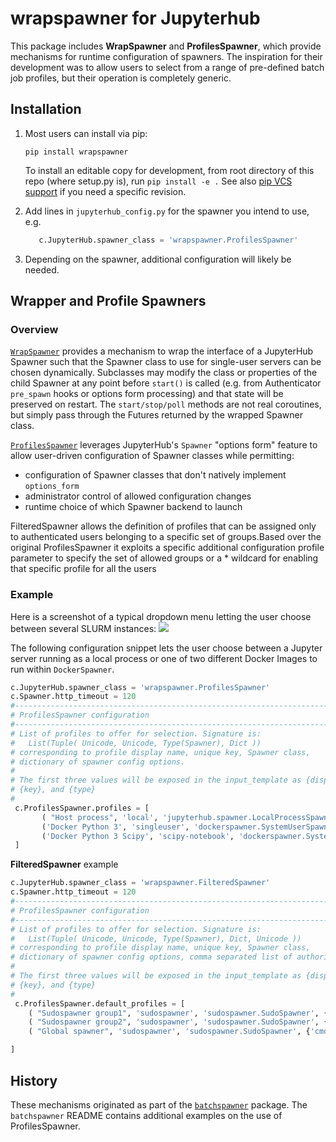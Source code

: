 # wrapspawner for Jupyterhub

This package includes **WrapSpawner** and **ProfilesSpawner**, which provide mechanisms for runtime configuration of spawners. 
The inspiration for their development was to allow users to select from a range of pre-defined batch job profiles, but
their operation is completely generic.

## Installation

1. Most users can install via pip:

      `pip install wrapspawner`

   To install an editable copy for development, from root directory of this repo (where setup.py is), run `pip install -e .`
   See also [pip VCS support](https://pip.pypa.io/en/stable/reference/pip_install/#vcs-support) if you need a specific revision.

2. Add lines in `jupyterhub_config.py` for the spawner you intend to use, e.g.
   
   ```python
      c.JupyterHub.spawner_class = 'wrapspawner.ProfilesSpawner'
   ```
3. Depending on the spawner, additional configuration will likely be needed.

## Wrapper and Profile Spawners

### Overview

[`WrapSpawner`](https://github.com/jupyterhub/wrapspawner/blob/master/wrapspawner/wrapspawner.py#L1)
provides a mechanism to wrap the interface of a JupyterHub Spawner such that
the Spawner class to use for single-user servers can be chosen dynamically.
Subclasses may modify the class or properties of the child Spawner at any point
before `start()` is called (e.g. from Authenticator `pre_spawn` hooks or options form 
processing) and that state will be preserved on restart. The `start/stop/poll`
methods are not real coroutines, but simply pass through the Futures returned
by the wrapped Spawner class.

[`ProfilesSpawner`](https://github.com/jupyterhub/wrapspawner/blob/master/wrapspawner/wrapspawner.py#L120)
leverages JupyterHub's `Spawner` "options form" feature to allow user-driven
configuration of Spawner classes while permitting:

   * configuration of Spawner classes that don't natively implement `options_form`
   * administrator control of allowed configuration changes
   * runtime choice of which Spawner backend to launch
   
FilteredSpawner allows the definition of profiles that can be assigned only to authenticated users belonging to a specific set of groups.Based over the original ProfilesSpawner it exploits a specific additional configuration profile parameter to specify the set of allowed groups or a * wildcard for enabling that specific profile for all the users


### Example

Here is a screenshot of a typical dropdown menu letting the user choose between several SLURM instances:
![](screenshot.png)

The following configuration snippet lets the user choose between a Jupyter server
running as a local process or one of two different Docker Images to run within `DockerSpawner`.

   ```python
   c.JupyterHub.spawner_class = 'wrapspawner.ProfilesSpawner'
   c.Spawner.http_timeout = 120
   #------------------------------------------------------------------------------
   # ProfilesSpawner configuration
   #------------------------------------------------------------------------------
   # List of profiles to offer for selection. Signature is:
   #   List(Tuple( Unicode, Unicode, Type(Spawner), Dict ))
   # corresponding to profile display name, unique key, Spawner class,
   # dictionary of spawner config options.
   # 
   # The first three values will be exposed in the input_template as {display},
   # {key}, and {type}
   #
    c.ProfilesSpawner.profiles = [
          ( "Host process", 'local', 'jupyterhub.spawner.LocalProcessSpawner', {'ip':'0.0.0.0'} ),
          ('Docker Python 3', 'singleuser', 'dockerspawner.SystemUserSpawner', dict(image="jupyterhub/singleuser")),
          ('Docker Python 3 Scipy', 'scipy-notebook', 'dockerspawner.SystemUserSpawner', dict(image="jupyter/scipy-notebook")),
    ]
   ```

<b>FilteredSpawner</b> example
   ```python
   c.JupyterHub.spawner_class = 'wrapspawner.FilteredSpawner'
   c.Spawner.http_timeout = 120
   #------------------------------------------------------------------------------
   # ProfilesSpawner configuration
   #------------------------------------------------------------------------------
   # List of profiles to offer for selection. Signature is:
   #   List(Tuple( Unicode, Unicode, Type(Spawner), Dict, Unicode ))
   # corresponding to profile display name, unique key, Spawner class,
   # dictionary of spawner config options, comma separated list of authorized groups..
   # 
   # The first three values will be exposed in the input_template as {display},
   # {key}, and {type}
   #
    c.ProfilesSpawner.default_profiles = [
       ( "Sudospawner group1", 'sudospawner', 'sudospawner.SudoSpawner', {'cmd':['sudospawner-singleuser'], 'notebook_dir':''}, 'group1' ),
       ( "Sudospawner group2", 'sudospawner', 'sudospawner.SudoSpawner', {'cmd':['sudospawner-singleuser'], 'notebook_dir':''}, 'group2' ),
       ( "Global spawner", 'sudospawner', 'sudospawner.SudoSpawner', {'cmd':['sudospawner-singleuser'], 'notebook_dir':''}, '*' )

]
   ```

## History

These mechanisms originated as part of the [`batchspawner`](https://github.com/jupyterhub/batchspawner) package.
The `batchspawner` README contains additional examples on the use of ProfilesSpawner.
